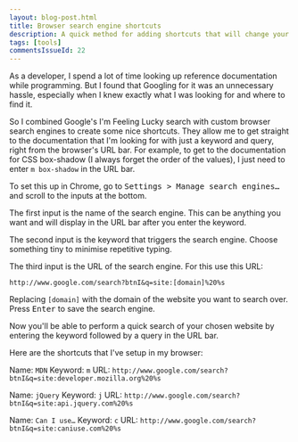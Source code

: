 ```yaml
---
layout: blog-post.html
title: Browser search engine shortcuts
description: A quick method for adding shortcuts that will change your life in a really cool way. Because I said so.
tags: [tools]
commentsIssueId: 22
---
```


As a developer, I spend a lot of time looking up reference documentation while programming. But I found that Googling for it was an unnecessary hassle, especially when I knew exactly what I was looking for and where to find it.

So I combined Google's I'm Feeling Lucky search with custom browser search engines to create some nice shortcuts. They allow me to get straight to the documentation that I'm looking for with just a keyword and query, right from the browser's URL bar. For example, to get to the documentation for CSS box-shadow (I always forget the order of the values), I just need to enter `m box-shadow` in the URL bar.

To set this up in Chrome, go to <kbd><kbd><samp>Settings</samp></kbd> > <kbd><samp>Manage search engines…</samp></kbd></kbd> and scroll to the inputs at the bottom.

The first input is the name of the search engine. This can be anything you want and will display in the URL bar after you enter the keyword.

The second input is the keyword that triggers the search engine. Choose something tiny to minimise repetitive typing.

The third input is the URL of the search engine. For this use this URL:
```
http://www.google.com/search?btnI&q=site:[domain]%20%s
```
Replacing `[domain]` with the domain of the website you want to search over. Press <kbd><kbd>Enter</kbd></kbd> to save the search engine.

Now you'll be able to perform a quick search of your chosen website by entering the keyword followed by a query in the URL bar.

Here are the shortcuts that I've setup in my browser:

Name: `MDN`
Keyword: `m`
URL: `http://www.google.com/search?btnI&q=site:developer.mozilla.org%20%s`

Name: `jQuery`
Keyword: `j`
URL: `http://www.google.com/search?btnI&q=site:api.jquery.com%20%s`

Name: `Can I use…`
Keyword: `c`
URL: `http://www.google.com/search?btnI&q=site:caniuse.com%20%s`
